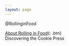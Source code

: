 ```yaml
---
layout: page
---
```

@RollinginFood

[About Rolling in Food](http://rollwithmicole.com/rollinginfood){: .btn}  
Discovering the Cookie Press
